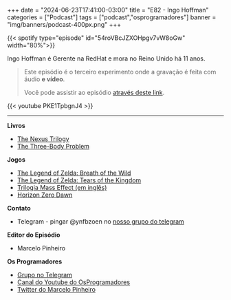 +++
date = "2024-06-23T17:41:00-03:00"
title = "E82 - Ingo Hoffman"
categories = ["Podcast"]
tags = ["podcast","osprogramadores"]
banner = "img/banners/podcast-400px.png"
+++


{{< spotify type="episode" id="54roVBcJZXOHpgv7vW8oGw" width="80%">}}

Ingo Hoffman é Gerente na RedHat e mora no Reino Unido há 11 anos.


> Este episódio é o terceiro experimento onde a gravação é feita com áudio **e vídeo**.
>
> Você pode assistir ao episódio [através deste link](https://www.youtube.com/watch?v=PKE1TpbgnJ4).

{{< youtube PKE1TpbgnJ4 >}}
___

**Livros**

- [The Nexus Trilogy](https://en.m.wikipedia.org/wiki/The_Nexus_Trilogy)
- [The Three-Body Problem](https://en.m.wikipedia.org/wiki/The_Three-Body_Problem_(novel))

**Jogos**

- [The Legend of Zelda: Breath of the Wild](https://en.m.wikipedia.org/wiki/The_Legend_of_Zelda:_Breath_of_the_Wild)
- [The Legend of Zelda: Tears of the Kingdom](https://en.m.wikipedia.org/wiki/The_Legend_of_Zelda:_Tears_of_the_Kingdom)
- [Trilogia Mass Effect (em inglês)](https://en.m.wikipedia.org/w/index.php?title=Mass_Effect&diffonly=true#Mass_Effect_Trilogy)
- [Horizon Zero Dawn](https://en.m.wikipedia.org/wiki/Horizon_Zero_Dawn)

**Contato**

- Telegram - pingar @ynfbzoen no [nosso grupo do telegram](https://t.me/osprogramadores)

**Editor do Episódio**

- Marcelo Pinheiro

**Os Programadores**

- [Grupo no Telegram](https://t.me/osprogramadores)
- [Canal do Youtube do OsProgramadores](https://www.youtube.com/channel/UCt_YNYGl6K5yNXlXEQDdwWg?view_as=subscriber)
- [Twitter do Marcelo Pinheiro](https://twitter.com/mpinheir)
